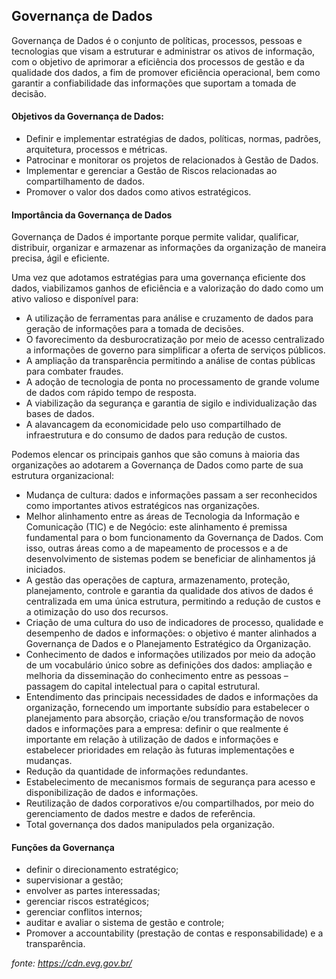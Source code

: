 Governança de Dados
-------------------

Governança de Dados é o conjunto de políticas, processos, pessoas e tecnologias que visam a estruturar e administrar os ativos de informação, com o objetivo de aprimorar a eficiência dos processos de gestão e da qualidade dos dados, a fim de promover eficiência operacional, bem como garantir a confiabilidade das informações que suportam a tomada de decisão.

 #### Objetivos da Governança de Dados:

* Definir e implementar estratégias de dados, políticas, normas, padrões, arquitetura, processos e métricas.
* Patrocinar e monitorar os projetos de relacionados à Gestão de Dados.
* Implementar e gerenciar a Gestão de Riscos relacionadas ao compartilhamento de dados.
* Promover o valor dos dados como ativos estratégicos.

#### Importância da Governança de Dados

Governança de Dados é importante porque permite validar, qualificar, distribuir, organizar e armazenar as informações da organização de maneira precisa, ágil e eficiente.

Uma vez que adotamos estratégias para uma governança eficiente dos dados, viabilizamos ganhos de eficiência e a valorização do dado como um ativo valioso e disponível para:

* A utilização de ferramentas para análise e cruzamento de dados para geração de informações para a tomada de decisões.
* O favorecimento da desburocratização por meio de acesso centralizado a informações de governo para simplificar a oferta de serviços públicos.
* A ampliação da transparência permitindo a análise de contas públicas para combater fraudes.
* A adoção de tecnologia de ponta no processamento de grande volume de dados com rápido tempo de resposta.
* A viabilização da segurança e garantia de sigilo e individualização das bases de dados.
* A alavancagem da economicidade pelo uso compartilhado de infraestrutura e do consumo de dados para redução de custos.

Podemos elencar os principais ganhos que são comuns à maioria das organizações ao adotarem a Governança de Dados como parte de sua estrutura organizacional:


* Mudança de cultura: dados e informações passam a ser reconhecidos como importantes ativos estratégicos nas organizações.
* Melhor alinhamento entre as áreas de Tecnologia da Informação e Comunicação (TIC) e de Negócio: este alinhamento é premissa fundamental para o bom funcionamento da Governança de Dados. Com isso, outras áreas como a de mapeamento de processos e a de desenvolvimento de sistemas podem se beneficiar de alinhamentos já iniciados.
* A gestão das operações de captura, armazenamento, proteção, planejamento, controle e garantia da qualidade dos ativos de dados é centralizada em uma única estrutura, permitindo a redução de custos e a otimização do uso dos recursos.
* Criação de uma cultura do uso de indicadores de processo, qualidade e desempenho de dados e informações: o objetivo é manter alinhados a Governança de Dados e o Planejamento Estratégico da Organização.
* Conhecimento de dados e informações utilizados por meio da adoção de um vocabulário único sobre as definições dos dados: ampliação e melhoria da disseminação do conhecimento entre as pessoas – passagem do capital intelectual para o capital estrutural.
* Entendimento das principais necessidades de dados e informações da organização, fornecendo um importante subsídio para estabelecer o planejamento para absorção, criação e/ou transformação de novos dados e informações para a empresa: definir o que realmente é importante em relação à utilização de dados e informações e estabelecer prioridades em relação às futuras implementações e mudanças.
* Redução da quantidade de informações redundantes.
* Estabelecimento de mecanismos formais de segurança para acesso e disponibilização de dados e informações.
* Reutilização de dados corporativos e/ou compartilhados, por meio do gerenciamento de dados mestre e dados de referência.
* Total governança dos dados manipulados pela organização.

#### Funções da Governança

* definir o direcionamento estratégico;
* supervisionar a gestão;
* envolver as partes interessadas;
* gerenciar riscos estratégicos;
* gerenciar conflitos internos;
* auditar e avaliar o sistema de gestão e controle;
* Promover a accountability (prestação de contas e responsabilidade) e a transparência.

_fonte: https://cdn.evg.gov.br/_